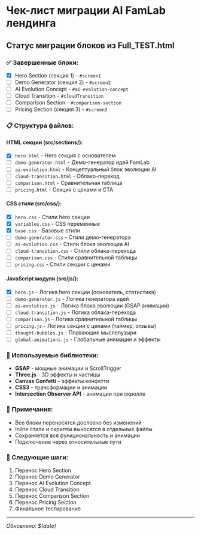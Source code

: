 # Чек-лист миграции AI FamLab лендинга

## Статус миграции блоков из Full_TEST.html

### ✅ Завершенные блоки:
- [x] Hero Section (секция 1) - `#screen1`
- [ ] Demo Generator (секция 2) - `#screen2` 
- [ ] AI Evolution Concept - `#ai-evolution-concept`
- [ ] Cloud Transition - `#cloudTransition`
- [ ] Comparison Section - `#comparison-section`
- [ ] Pricing Section (секция 3) - `#screen3`

### 📋 Структура файлов:

#### HTML секции (src/sections/):
- [x] `hero.html` - Hero секция с основателем
- [ ] `demo-generator.html` - Демо-генератор идей FamLab
- [ ] `ai-evolution.html` - Концептуальный блок эволюции AI
- [ ] `cloud-transition.html` - Облако-переход
- [ ] `comparison.html` - Сравнительная таблица
- [ ] `pricing.html` - Секция с ценами и CTA

#### CSS стили (src/css/):
- [x] `hero.css` - Стили hero секции
- [x] `variables.css` - CSS переменные
- [x] `base.css` - Базовые стили
- [ ] `demo-generator.css` - Стили демо-генератора
- [ ] `ai-evolution.css` - Стили блока эволюции AI
- [ ] `cloud-transition.css` - Стили облака-перехода
- [ ] `comparison.css` - Стили сравнительной таблицы
- [ ] `pricing.css` - Стили секции с ценами

#### JavaScript модули (src/js/):
- [x] `hero.js` - Логика hero секции (основатель, статистика)
- [ ] `demo-generator.js` - Логика генератора идей
- [ ] `ai-evolution.js` - Логика блока эволюции (GSAP анимации)
- [ ] `cloud-transition.js` - Логика облака-перехода
- [ ] `comparison.js` - Логика сравнительной таблицы
- [ ] `pricing.js` - Логика секции с ценами (таймер, отзывы)
- [ ] `thought-bubbles.js` - Плавающие мыслепузыри
- [ ] `global-animations.js` - Глобальные анимации и эффекты

### 🎨 Используемые библиотеки:
- **GSAP** - мощные анимации и ScrollTrigger
- **Three.js** - 3D эффекты и частицы
- **Canvas Confetti** - эффекты конфетти
- **CSS3** - трансформации и анимации
- **Intersection Observer API** - анимации при скролле

### 📝 Примечания:
- Все блоки переносятся дословно без изменений
- Inline стили и скрипты выносятся в отдельные файлы
- Сохраняется вся функциональность и анимации
- Подключение через относительные пути

### 🚀 Следующие шаги:
1. Перенос Hero Section
2. Перенос Demo Generator
3. Перенос AI Evolution Concept
4. Перенос Cloud Transition
5. Перенос Comparison Section
6. Перенос Pricing Section
7. Финальное тестирование

---
*Обновлено: $(date)* 
